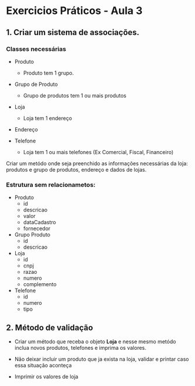 # Exercicios Práticos - Aula 3

## 1. Criar um sistema de associações.

### Classes necessárias

- Produto

  - Produto tem 1 grupo.

- Grupo de Produto

  - Grupo de produtos tem 1 ou mais produtos

- Loja
  - Loja tem 1 endereço
- Endereço

- Telefone
  - Loja tem 1 ou mais telefones (Ex Comercial, Fiscal, Financeiro)

Criar um metódo onde seja preenchido as informações necessárias da loja: produtos e grupo de produtos, endereço e dados de lojas.

### Estrutura sem relacionametos:

- Produto
  - id
  - descricao
  - valor
  - dataCadastro
  - fornecedor
- Grupo Produto
  - id
  - descricao
- Loja
  - id
  - cnpj
  - razao
  - numero
  - complemento
- Telefone
  - id
  - numero
  - tipo

## 2. Método de validação

- Criar um método que receba o objeto **Loja** e nesse mesmo metódo inclua novos produtos, telefones e imprima os valores.

- Não deixar incluir um produto que ja exista na loja, validar e printar caso essa situação aconteça

- Imprimir os valores de loja
